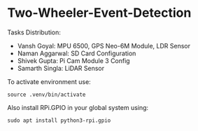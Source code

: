 # Two-Wheeler-Event-Detection

Tasks Distribution:
  - Vansh Goyal: MPU 6500, GPS Neo-6M Module, LDR Sensor
  - Naman Aggarwal: SD Card Configuration
  - Shivek Gupta: Pi Cam Module 3 Config
  - Samarth Singla: LiDAR Sensor

To activate environment use:

`source .venv/bin/activate`

Also install RPi.GPIO in your global system using:

`sudo apt install python3-rpi.gpio`
